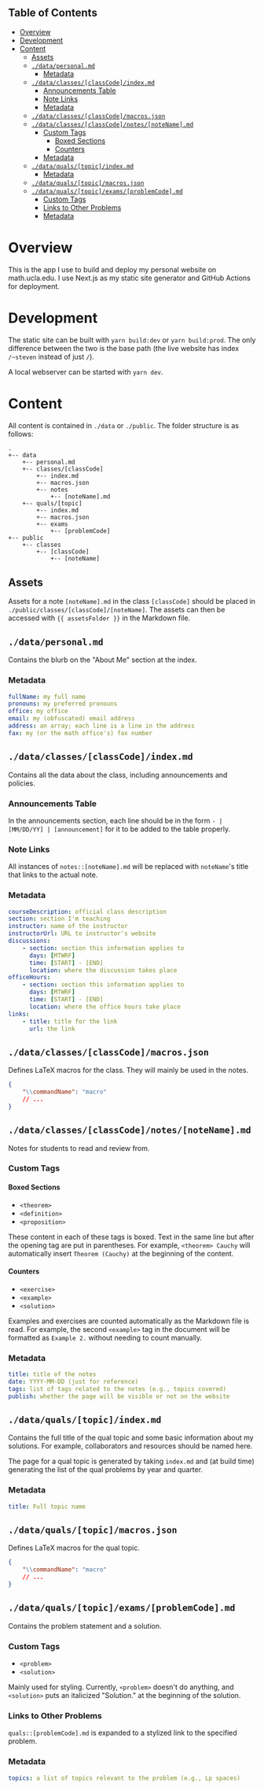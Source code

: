 ## Table of Contents

- [Overview](#overview)
- [Development](#development)
- [Content](#content)
    - [Assets](#assets)
    - [`./data/personal.md`](#datapersonalmd)
        - [Metadata](#metadata)
    - [`./data/classes/[classCode]/index.md`](#dataclassesclasscodeindexmd)
        - [Announcements Table](#announcements-table)
        - [Note Links](#note-links)
        - [Metadata](#metadata-1)
    - [`./data/classes/[classCode]/macros.json`](#dataclassesclasscodemacrosjson)
    - [`./data/classes/[classCode]/notes/[noteName].md`](#dataclassesclasscodenotesnotenamemd)
        - [Custom Tags](#custom-tags)
            - [Boxed Sections](#boxed-sections)
            - [Counters](#counters)
        - [Metadata](#metadata-2)
    - [`./data/quals/[topic]/index.md`](#dataqualstopicindexmd)
        - [Metadata](#metadata-3)
    - [`./data/quals/[topic]/macros.json`](#dataqualstopicmacrosjson)
    - [`./data/quals/[topic]/exams/[problemCode].md`](#dataqualstopicexamsproblemcodemd)
        - [Custom Tags](#custom-tags-1)
        - [Links to Other Problems](#links-to-other-problems)
        - [Metadata](#metadata-4)

# Overview

This is the app I use to build and deploy my personal website on math.ucla.edu. I use Next.js as my static site generator and GitHub Actions for deployment.

# Development

The static site can be built with `yarn build:dev` or `yarn build:prod`. The only difference between the two is the base path (the live website has index `/~steven` instead of just `/`).

A local webserver can be started with `yarn dev`.

# Content

All content is contained in `./data` or `./public`. The folder structure is as follows:

```
.
+-- data
    +-- personal.md
    +-- classes/[classCode]
        +-- index.md
        +-- macros.json
        +-- notes
            +-- [noteName].md
    +-- quals/[topic]
        +-- index.md
        +-- macros.json
        +-- exams
            +-- [problemCode]
+-- public
    +-- classes
        +-- [classCode]
            +-- [noteName]
```

## Assets

Assets for a note `[noteName].md` in the class `[classCode]` should be placed in `./public/classes/[classCode]/[noteName]`. The assets can then be accessed with `{{ assetsFolder }}` in the Markdown file.

## `./data/personal.md`

Contains the blurb on the "About Me" section at the index.

### Metadata

```yml
fullName: my full name
pronouns: my preferred pronouns
office: my office
email: my (obfuscated) email address
address: an array; each line is a line in the address
fax: my (or the math office's) fax number
```

## `./data/classes/[classCode]/index.md`

Contains all the data about the class, including announcements and policies.

### Announcements Table

In the announcements section, each line should be in the form `- | [MM/DD/YY] | [announcement]` for it to be added to the table properly.

### Note Links

All instances of `notes::[noteName].md` will be replaced with `noteName`'s title that links to the actual note.

### Metadata

```yml
courseDescription: official class description
section: section I'm teaching
instructor: name of the instructor
instructorUrl: URL to instructor's website
discussions:
    - section: section this information applies to
      days: [MTWRF]
      time: [START] - [END]
      location: where the discussion takes place
officeHours:
    - section: section this information applies to
      days: [MTWRF]
      time: [START] - [END]
      location: where the office hours take place
links:
    - title: title for the link
      url: the link
```

## `./data/classes/[classCode]/macros.json`

Defines LaTeX macros for the class. They will mainly be used in the notes.

```json
{
    "\\commandName": "macro"
    // ...
}
```

## `./data/classes/[classCode]/notes/[noteName].md`

Notes for students to read and review from.

### Custom Tags

#### Boxed Sections

-   `<theorem>`
-   `<definition>`
-   `<proposition>`

These content in each of these tags is boxed. Text in the same line but after the opening tag are put in parentheses. For example, `<theorem> Cauchy` will automatically insert `Theorem (Cauchy)` at the beginning of the content.

#### Counters

-   `<exercise>`
-   `<example>`
-   `<solution>`

Examples and exercises are counted automatically as the Markdown file is read. For example, the second `<example>` tag in the document will be formatted as `Example 2.` without needing to count manually.

### Metadata

```yml
title: title of the notes
date: YYYY-MM-DD (just for reference)
tags: list of tags related to the notes (e.g., topics covered)
publish: whether the page will be visible or not on the website
```

## `./data/quals/[topic]/index.md`

Contains the full title of the qual topic and some basic information about my solutions. For example, collaborators and resources should be named here.

The page for a qual topic is generated by taking `index.md` and (at build time) generating the list of the qual problems by year and quarter.

### Metadata

```yml
title: Full topic name
```

## `./data/quals/[topic]/macros.json`

Defines LaTeX macros for the qual topic.

```json
{
    "\\commandName": "macro"
    // ...
}
```

## `./data/quals/[topic]/exams/[problemCode].md`

Contains the problem statement and a solution.

### Custom Tags

-   `<problem>`
-   `<solution>`

Mainly used for styling. Currently, `<problem>` doesn't do anything, and `<solution>` puts an italicized "Solution." at the beginning of the solution.

### Links to Other Problems

`quals::[problemCode].md` is expanded to a stylized link to the specified problem.

### Metadata

```yml
topics: a list of topics relevant to the problem (e.g., Lp spaces)
```
